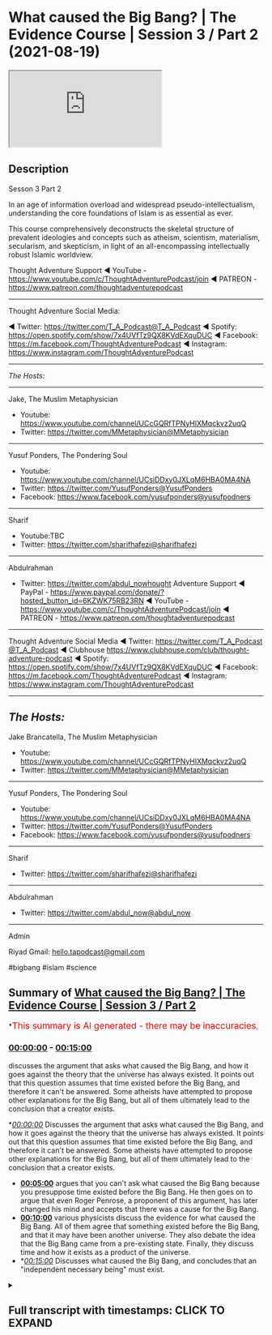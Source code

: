 # What caused the Big Bang? | The Evidence Course | Session 3 / Part 2 (2021-08-19)

<iframe loading='lazy' src='https://www.youtube.com/embed/Fnbwkib8FTM'></iframe>

## Description

Sesson 3 Part 2

In an age of information overload and widespread pseudo-intellectualism, understanding the core foundations of Islam is as essential as ever. 

This course comprehensively deconstructs the skeletal structure of prevalent ideologies and concepts such as atheism, scientism, materialism, secularism, and skepticism, in light of an all-encompassing intellectually robust Islamic worldview.

Thought Adventure Support
◄ YouTube - https://www.youtube.com/c/ThoughtAdventurePodcast/join
◄ PATREON - https://www.patreon.com/thoughtadventurepodcast
____________________________________________________________________

Thought Adventure Social Media:

◄ Twitter: https://twitter.com/T_A_Podcast​​@T_A_Podcast
◄ Spotify: https://open.spotify.com/show/7x4UVfTz9QX8KVdEXquDUC
◄ Facebook: https://m.facebook.com/ThoughtAdventurePodcast
◄ Instagram: https://www.instagram.com/ThoughtAdventurePodcast​

----------------------------------------------------------------

*The Hosts:*

-------------------

Jake, The Muslim Metaphysician

- Youtube: https://www.youtube.com/channel/UCcGQRfTPNyHlXMqckvz2uqQ
- Twitter:  https://twitter.com/MMetaphysician​​@MMetaphysician

-------------------

Yusuf Ponders, The Pondering Soul

- Youtube: https://www.youtube.com/channel/UCsiDDxy0JXLqM6HBA0MA4NA
- Twitter: https://twitter.com/YusufPonders​​@YusufPonders
- Facebook: https://www.facebook.com/yusufponders​@yusufpodners

-------------------

Sharif

- Youtube:TBC
- Twitter: https://twitter.com/sharifhafezi​​@sharifhafezi

-------------------

Abdulrahman

- Twitter: https://twitter.com/abdul_now​hought Adventure Support
◄ PayPal - https://www.paypal.com/donate/?hosted_button_id=6KZWK75RB23RN 
◄ YouTube - https://www.youtube.com/c/ThoughtAdventurePodcast/join
◄ PATREON - https://www.patreon.com/thoughtadventurepodcast
____________________________________________________________________

Thought Adventure Social Media
◄ Twitter: https://twitter.com/T_A_Podcast​​@T_A_Podcast
◄ Clubhouse https://www.clubhouse.com/club/thought-adventure-podcast
◄ Spotify: https://open.spotify.com/show/7x4UVfTz9QX8KVdEXquDUC
◄ Facebook: https://m.facebook.com/ThoughtAdventurePodcast
◄ Instagram: https://www.instagram.com/ThoughtAdventurePodcast​

----------------------------------------------------------------

*The Hosts:*
-------------------
Jake Brancatella, The Muslim Metaphysician

- Youtube: https://www.youtube.com/channel/UCcGQRfTPNyHlXMqckvz2uqQ
- Twitter:  https://twitter.com/MMetaphysician​​@MMetaphysician

-------------------

Yusuf Ponders, The Pondering Soul

- Youtube: https://www.youtube.com/channel/UCsiDDxy0JXLqM6HBA0MA4NA
- Twitter: https://twitter.com/YusufPonders​​@YusufPonders
- Facebook: https://www.facebook.com/yusufponders​@yusufpodners

-------------------

Sharif

- Twitter: https://twitter.com/sharifhafezi​​@sharifhafezi

-------------------

Abdulrahman

- Twitter: https://twitter.com/abdul_now​@abdul_now

-------------------

Admin

Riyad 
Gmail: hello.tapodcast@gmail.com

#bigbang #islam #science

## Summary of [What caused the Big Bang? | The Evidence Course | Session 3 / Part 2](https://www.youtube.com/watch?v=Fnbwkib8FTM)


*<span style="color:red; font-size:125%">This summary is AI generated - there may be inaccuracies</span>.

### [00:00:00](https://www.youtube.com/watch?v=Fnbwkib8FTM&t=0) - [00:15:00](https://www.youtube.com/watch?v=Fnbwkib8FTM&t=900)

 discusses the argument that asks what caused the Big Bang, and how it goes against the theory that the universe has always existed. It points out that this question assumes that time existed before the Big Bang, and therefore it can't be answered. Some atheists have attempted to propose other explanations for the Big Bang, but all of them ultimately lead to the conclusion that a creator exists.

**[00:00:00](https://www.youtube.com/watch?v=Fnbwkib8FTM&t=0)* Discusses the argument that asks what caused the Big Bang, and how it goes against the theory that the universe has always existed. It points out that this question assumes that time existed before the Big Bang, and therefore it can't be answered. Some atheists have attempted to propose other explanations for the Big Bang, but all of them ultimately lead to the conclusion that a creator exists.
* **[00:05:00](https://www.youtube.com/watch?v=Fnbwkib8FTM&t=300)** argues that you can't ask what caused the Big Bang because you presuppose time existed before the Big Bang. He then goes on to argue that even Roger Penrose, a proponent of this argument, has later changed his mind and accepts that there was a cause for the Big Bang.
* **[00:10:00](https://www.youtube.com/watch?v=Fnbwkib8FTM&t=600)**  various physicists discuss the evidence for what caused the Big Bang. All of them agree that something existed before the Big Bang, and that it may have been another universe. They also debate the idea that the Big Bang came from a pre-existing state. Finally, they discuss time and how it exists as a product of the universe.
* **[00:15:00](https://www.youtube.com/watch?v=Fnbwkib8FTM&t=900)* Discusses what caused the Big Bang, and concludes that an "independent necessary being" must exist.

<details><summary><h2>Full transcript with timestamps: CLICK TO EXPAND</h2></summary>

[0:00:13](https://youtu.be/Fnbwkib8FTM?t=13) muhammad  
[0:00:16](https://youtu.be/Fnbwkib8FTM?t=16) there's one contention that some uh  
[0:00:18](https://youtu.be/Fnbwkib8FTM?t=18) atheists they bring regards to the  
[0:00:20](https://youtu.be/Fnbwkib8FTM?t=20) uh the argument that we presented and  
[0:00:23](https://youtu.be/Fnbwkib8FTM?t=23) there's the argument of the temporal  
[0:00:24](https://youtu.be/Fnbwkib8FTM?t=24) causation  
[0:00:26](https://youtu.be/Fnbwkib8FTM?t=26) the limited thing is depend upon another  
[0:00:28](https://youtu.be/Fnbwkib8FTM?t=28) limited thing depend upon another  
[0:00:29](https://youtu.be/Fnbwkib8FTM?t=29) limited thing and we regress it back to  
[0:00:31](https://youtu.be/Fnbwkib8FTM?t=31) the big bang  
[0:00:33](https://youtu.be/Fnbwkib8FTM?t=33) and that argument is that you cannot ask  
[0:00:36](https://youtu.be/Fnbwkib8FTM?t=36) what caused the big bang as the big bang  
[0:00:39](https://youtu.be/Fnbwkib8FTM?t=39) was the cause of time  
[0:00:41](https://youtu.be/Fnbwkib8FTM?t=41) and if you ask what caused the big bang  
[0:00:43](https://youtu.be/Fnbwkib8FTM?t=43) then you are assuming that there was a  
[0:00:46](https://youtu.be/Fnbwkib8FTM?t=46) before  
[0:00:47](https://youtu.be/Fnbwkib8FTM?t=47) the big bang meaning a before  
[0:00:50](https://youtu.be/Fnbwkib8FTM?t=50) time because they say big bang cause  
[0:00:52](https://youtu.be/Fnbwkib8FTM?t=52) time and causality exists prior to the  
[0:00:55](https://youtu.be/Fnbwkib8FTM?t=55) effect in time therefore if there's no  
[0:00:58](https://youtu.be/Fnbwkib8FTM?t=58) before the big bang then there is no  
[0:01:01](https://youtu.be/Fnbwkib8FTM?t=61) cause of the big bang  
[0:01:03](https://youtu.be/Fnbwkib8FTM?t=63) and this argument has been popularized  
[0:01:04](https://youtu.be/Fnbwkib8FTM?t=64) by well-known physicists people like  
[0:01:07](https://youtu.be/Fnbwkib8FTM?t=67) stephen hawking and roger penrose  
[0:01:10](https://youtu.be/Fnbwkib8FTM?t=70) and the basic argument that they're  
[0:01:12](https://youtu.be/Fnbwkib8FTM?t=72) presenting is effectively saying that  
[0:01:14](https://youtu.be/Fnbwkib8FTM?t=74) it's an illogical question what caused  
[0:01:17](https://youtu.be/Fnbwkib8FTM?t=77) the big bang it is like saying what is  
[0:01:20](https://youtu.be/Fnbwkib8FTM?t=80) north of north pole asking the question  
[0:01:22](https://youtu.be/Fnbwkib8FTM?t=82) what is before the big bang or before  
[0:01:24](https://youtu.be/Fnbwkib8FTM?t=84) time existed  
[0:01:27](https://youtu.be/Fnbwkib8FTM?t=87) so  
[0:01:29](https://youtu.be/Fnbwkib8FTM?t=89) just some background i think is  
[0:01:30](https://youtu.be/Fnbwkib8FTM?t=90) important to understand what we mean by  
[0:01:32](https://youtu.be/Fnbwkib8FTM?t=92) the big bang  
[0:01:34](https://youtu.be/Fnbwkib8FTM?t=94) originally scientists they held the  
[0:01:35](https://youtu.be/Fnbwkib8FTM?t=95) belief that the universe was in what  
[0:01:38](https://youtu.be/Fnbwkib8FTM?t=98) they called or they had a theory called  
[0:01:39](https://youtu.be/Fnbwkib8FTM?t=99) the steady state theory of the universe  
[0:01:41](https://youtu.be/Fnbwkib8FTM?t=101) and this held that the universe always  
[0:01:43](https://youtu.be/Fnbwkib8FTM?t=103) existed was eternal in time and eternal  
[0:01:47](https://youtu.be/Fnbwkib8FTM?t=107) inside so it's infinite in time infinite  
[0:01:49](https://youtu.be/Fnbwkib8FTM?t=109) in size always existed  
[0:01:52](https://youtu.be/Fnbwkib8FTM?t=112) but then we had observations that came  
[0:01:54](https://youtu.be/Fnbwkib8FTM?t=114) in and demonstrated that the universe  
[0:01:57](https://youtu.be/Fnbwkib8FTM?t=117) was expanding  
[0:01:59](https://youtu.be/Fnbwkib8FTM?t=119) then a catholic priest who is also a  
[0:02:02](https://youtu.be/Fnbwkib8FTM?t=122) physicist known as george lumatra  
[0:02:05](https://youtu.be/Fnbwkib8FTM?t=125) proposed the idea  
[0:02:07](https://youtu.be/Fnbwkib8FTM?t=127) that the universe was not infinite  
[0:02:09](https://youtu.be/Fnbwkib8FTM?t=129) eternal existence or had an infinite  
[0:02:12](https://youtu.be/Fnbwkib8FTM?t=132) internal existence but rather the  
[0:02:14](https://youtu.be/Fnbwkib8FTM?t=134) universe had a beginning what later  
[0:02:17](https://youtu.be/Fnbwkib8FTM?t=137) became known as the big bang theory  
[0:02:20](https://youtu.be/Fnbwkib8FTM?t=140) the theory obviously had some  
[0:02:22](https://youtu.be/Fnbwkib8FTM?t=142) controversy at the time as it overhauled  
[0:02:25](https://youtu.be/Fnbwkib8FTM?t=145) established scientific beliefs that the  
[0:02:27](https://youtu.be/Fnbwkib8FTM?t=147) universe had always existed  
[0:02:29](https://youtu.be/Fnbwkib8FTM?t=149) and now we have a theory and later  
[0:02:32](https://youtu.be/Fnbwkib8FTM?t=152) observational evidence like the redshift  
[0:02:34](https://youtu.be/Fnbwkib8FTM?t=154) or the uniformity of the microwave  
[0:02:36](https://youtu.be/Fnbwkib8FTM?t=156) background radiation throughout the  
[0:02:38](https://youtu.be/Fnbwkib8FTM?t=158) universe that stated that the universe  
[0:02:41](https://youtu.be/Fnbwkib8FTM?t=161) and all that existed within it  
[0:02:43](https://youtu.be/Fnbwkib8FTM?t=163) had a beginning  
[0:02:45](https://youtu.be/Fnbwkib8FTM?t=165) and thus this raised a number of  
[0:02:47](https://youtu.be/Fnbwkib8FTM?t=167) theological questions in the mind of a  
[0:02:50](https://youtu.be/Fnbwkib8FTM?t=170) number of scientists and also challenged  
[0:02:52](https://youtu.be/Fnbwkib8FTM?t=172) some of the presuppositions that  
[0:02:54](https://youtu.be/Fnbwkib8FTM?t=174) atheists had  
[0:02:56](https://youtu.be/Fnbwkib8FTM?t=176) if the universe hasn't always existed  
[0:02:59](https://youtu.be/Fnbwkib8FTM?t=179) and it began to exist at the big bang  
[0:03:02](https://youtu.be/Fnbwkib8FTM?t=182) then doesn't it raise the question  
[0:03:05](https://youtu.be/Fnbwkib8FTM?t=185) who caused the universe and thus raised  
[0:03:07](https://youtu.be/Fnbwkib8FTM?t=187) the greater possibility of belief in  
[0:03:10](https://youtu.be/Fnbwkib8FTM?t=190) allah belief in god according to these  
[0:03:12](https://youtu.be/Fnbwkib8FTM?t=192) scientists  
[0:03:13](https://youtu.be/Fnbwkib8FTM?t=193) and this as a point  
[0:03:16](https://youtu.be/Fnbwkib8FTM?t=196) was something that the atheists have  
[0:03:17](https://youtu.be/Fnbwkib8FTM?t=197) always tried to wrestle with  
[0:03:19](https://youtu.be/Fnbwkib8FTM?t=199) ever since  
[0:03:20](https://youtu.be/Fnbwkib8FTM?t=200) it was much easier to claim that the  
[0:03:22](https://youtu.be/Fnbwkib8FTM?t=202) universe had always existed therefore  
[0:03:24](https://youtu.be/Fnbwkib8FTM?t=204) there was no course to the universe but  
[0:03:26](https://youtu.be/Fnbwkib8FTM?t=206) now that we can demonstrate the universe  
[0:03:28](https://youtu.be/Fnbwkib8FTM?t=208) had a beginning  
[0:03:29](https://youtu.be/Fnbwkib8FTM?t=209) 13.78 billion years ago now atheists are  
[0:03:32](https://youtu.be/Fnbwkib8FTM?t=212) looking at other possible explanations  
[0:03:35](https://youtu.be/Fnbwkib8FTM?t=215) as a way to get around the inevitable  
[0:03:37](https://youtu.be/Fnbwkib8FTM?t=217) conclusion that a creator a los pano  
[0:03:40](https://youtu.be/Fnbwkib8FTM?t=220) adela exists and that's why  
[0:03:42](https://youtu.be/Fnbwkib8FTM?t=222) some atheists now they say that the  
[0:03:44](https://youtu.be/Fnbwkib8FTM?t=224) universe that we reside in is actually  
[0:03:46](https://youtu.be/Fnbwkib8FTM?t=226) part of a larger cosmos a larger set of  
[0:03:50](https://youtu.be/Fnbwkib8FTM?t=230) universes that exist outside the  
[0:03:52](https://youtu.be/Fnbwkib8FTM?t=232) multiverse theory which we've addressed  
[0:03:54](https://youtu.be/Fnbwkib8FTM?t=234) in previous videos  
[0:03:56](https://youtu.be/Fnbwkib8FTM?t=236) others have attempted to claim that the  
[0:03:58](https://youtu.be/Fnbwkib8FTM?t=238) universe began from nothing and that  
[0:04:00](https://youtu.be/Fnbwkib8FTM?t=240) there supposedly that and that  
[0:04:03](https://youtu.be/Fnbwkib8FTM?t=243) supposedly the science points  
[0:04:05](https://youtu.be/Fnbwkib8FTM?t=245) to this fact that something can come  
[0:04:08](https://youtu.be/Fnbwkib8FTM?t=248) from nothing and we'll address this in  
[0:04:11](https://youtu.be/Fnbwkib8FTM?t=251) you know in a couple of in the next  
[0:04:13](https://youtu.be/Fnbwkib8FTM?t=253) video uh regards to this question  
[0:04:16](https://youtu.be/Fnbwkib8FTM?t=256) and others still claim that we cannot  
[0:04:19](https://youtu.be/Fnbwkib8FTM?t=259) ask what caused the big bang  
[0:04:21](https://youtu.be/Fnbwkib8FTM?t=261) because this implies that time existed  
[0:04:24](https://youtu.be/Fnbwkib8FTM?t=264) before the big bang so we can only say  
[0:04:26](https://youtu.be/Fnbwkib8FTM?t=266) the big bang existed we can't say what  
[0:04:29](https://youtu.be/Fnbwkib8FTM?t=269) was before the big bang or what caused  
[0:04:31](https://youtu.be/Fnbwkib8FTM?t=271) the big bang because asking the question  
[0:04:33](https://youtu.be/Fnbwkib8FTM?t=273) of cause according to them is saying  
[0:04:35](https://youtu.be/Fnbwkib8FTM?t=275) that cause exist temporarily before the  
[0:04:39](https://youtu.be/Fnbwkib8FTM?t=279) effect and therefore there was no before  
[0:04:42](https://youtu.be/Fnbwkib8FTM?t=282) according to what they're saying and  
[0:04:43](https://youtu.be/Fnbwkib8FTM?t=283) proposing regards to this  
[0:04:46](https://youtu.be/Fnbwkib8FTM?t=286) so  
[0:04:47](https://youtu.be/Fnbwkib8FTM?t=287) i think intuitively naturally we look at  
[0:04:50](https://youtu.be/Fnbwkib8FTM?t=290) this question about  
[0:04:51](https://youtu.be/Fnbwkib8FTM?t=291) the universe the big bang and we  
[0:04:54](https://youtu.be/Fnbwkib8FTM?t=294) naturally ask the question what caused  
[0:04:55](https://youtu.be/Fnbwkib8FTM?t=295) it why is it you know  
[0:04:57](https://youtu.be/Fnbwkib8FTM?t=297) why is this temporal  
[0:04:59](https://youtu.be/Fnbwkib8FTM?t=299) thing that began to exist that we termed  
[0:05:02](https://youtu.be/Fnbwkib8FTM?t=302) contingent you know what is it  
[0:05:04](https://youtu.be/Fnbwkib8FTM?t=304) necessarily dependent upon what does it  
[0:05:06](https://youtu.be/Fnbwkib8FTM?t=306) depend upon other than itself so it's  
[0:05:08](https://youtu.be/Fnbwkib8FTM?t=308) natural it's a natural question that we  
[0:05:10](https://youtu.be/Fnbwkib8FTM?t=310) we seek to ask and obviously we've  
[0:05:12](https://youtu.be/Fnbwkib8FTM?t=312) addressed these questions before how we  
[0:05:14](https://youtu.be/Fnbwkib8FTM?t=314) come from the conclusion that contingent  
[0:05:16](https://youtu.be/Fnbwkib8FTM?t=316) possible beings exist to the conclusion  
[0:05:18](https://youtu.be/Fnbwkib8FTM?t=318) that a necessary eternal independent  
[0:05:21](https://youtu.be/Fnbwkib8FTM?t=321) creator exists but what they're trying  
[0:05:23](https://youtu.be/Fnbwkib8FTM?t=323) to do is now to stop us from asking this  
[0:05:25](https://youtu.be/Fnbwkib8FTM?t=325) question to say you can't ask that  
[0:05:27](https://youtu.be/Fnbwkib8FTM?t=327) question because it's an illogical  
[0:05:29](https://youtu.be/Fnbwkib8FTM?t=329) question  
[0:05:30](https://youtu.be/Fnbwkib8FTM?t=330) so the first thing  
[0:05:32](https://youtu.be/Fnbwkib8FTM?t=332) is is that  
[0:05:33](https://youtu.be/Fnbwkib8FTM?t=333) the argument that causality  
[0:05:36](https://youtu.be/Fnbwkib8FTM?t=336) the argument about you can't ask what  
[0:05:38](https://youtu.be/Fnbwkib8FTM?t=338) caused the big bang because you're  
[0:05:39](https://youtu.be/Fnbwkib8FTM?t=339) assuming time before the big bang  
[0:05:41](https://youtu.be/Fnbwkib8FTM?t=341) presupposes that causality always occur  
[0:05:45](https://youtu.be/Fnbwkib8FTM?t=345) prior in effect in time so you have the  
[0:05:49](https://youtu.be/Fnbwkib8FTM?t=349) effect then you have a cause so if i was  
[0:05:52](https://youtu.be/Fnbwkib8FTM?t=352) to hit a  
[0:05:53](https://youtu.be/Fnbwkib8FTM?t=353) cue ball the white ball towards a black  
[0:05:55](https://youtu.be/Fnbwkib8FTM?t=355) ball  
[0:05:56](https://youtu.be/Fnbwkib8FTM?t=356) before the black ball moves the white  
[0:05:58](https://youtu.be/Fnbwkib8FTM?t=358) ball had to move and hit it so here the  
[0:06:01](https://youtu.be/Fnbwkib8FTM?t=361) pool ball the white ball was the cause  
[0:06:04](https://youtu.be/Fnbwkib8FTM?t=364) and it occurred prior to the effect  
[0:06:06](https://youtu.be/Fnbwkib8FTM?t=366) which was movement of the black ball  
[0:06:08](https://youtu.be/Fnbwkib8FTM?t=368) similarly if you have heat and then some  
[0:06:10](https://youtu.be/Fnbwkib8FTM?t=370) time and then sometime later you'll have  
[0:06:12](https://youtu.be/Fnbwkib8FTM?t=372) the boiling effect of water or the  
[0:06:14](https://youtu.be/Fnbwkib8FTM?t=374) boiling of water so the heat is the  
[0:06:17](https://youtu.be/Fnbwkib8FTM?t=377) cause that occurred prior to in time to  
[0:06:19](https://youtu.be/Fnbwkib8FTM?t=379) the effect which is the boiling point of  
[0:06:21](https://youtu.be/Fnbwkib8FTM?t=381) water or the boiling of water which  
[0:06:23](https://youtu.be/Fnbwkib8FTM?t=383) occurred afterwards  
[0:06:25](https://youtu.be/Fnbwkib8FTM?t=385) however causality doesn't have to occur  
[0:06:28](https://youtu.be/Fnbwkib8FTM?t=388) within a temporal setting so you don't  
[0:06:30](https://youtu.be/Fnbwkib8FTM?t=390) have to have this situation where a  
[0:06:31](https://youtu.be/Fnbwkib8FTM?t=391) cause occurs before the effect  
[0:06:35](https://youtu.be/Fnbwkib8FTM?t=395) this is an assumption  
[0:06:36](https://youtu.be/Fnbwkib8FTM?t=396) in fact we can have situations where  
[0:06:39](https://youtu.be/Fnbwkib8FTM?t=399) causality like on a quantum level the  
[0:06:42](https://youtu.be/Fnbwkib8FTM?t=402) cause can come after the effect  
[0:06:43](https://youtu.be/Fnbwkib8FTM?t=403) according to certain observations  
[0:06:45](https://youtu.be/Fnbwkib8FTM?t=405) regardless of this but on a  
[0:06:47](https://youtu.be/Fnbwkib8FTM?t=407) philosophical level we can or a rational  
[0:06:50](https://youtu.be/Fnbwkib8FTM?t=410) level we can demonstrate many examples  
[0:06:52](https://youtu.be/Fnbwkib8FTM?t=412) of when a cause and effect occur at the  
[0:06:55](https://youtu.be/Fnbwkib8FTM?t=415) same moment in time for example if you  
[0:06:59](https://youtu.be/Fnbwkib8FTM?t=419) sit on a cushion  
[0:07:01](https://youtu.be/Fnbwkib8FTM?t=421) and the sitting on the cushion causes  
[0:07:03](https://youtu.be/Fnbwkib8FTM?t=423) the indentation of the cushion this  
[0:07:05](https://youtu.be/Fnbwkib8FTM?t=425) effect occurs simultaneous with the  
[0:07:08](https://youtu.be/Fnbwkib8FTM?t=428) cause so when you sit on a cushion  
[0:07:11](https://youtu.be/Fnbwkib8FTM?t=431) and the cushion depresses  
[0:07:13](https://youtu.be/Fnbwkib8FTM?t=433) indents down  
[0:07:15](https://youtu.be/Fnbwkib8FTM?t=435) that effect occurred at the same moment  
[0:07:17](https://youtu.be/Fnbwkib8FTM?t=437) as the cause which was assisting on the  
[0:07:19](https://youtu.be/Fnbwkib8FTM?t=439) cushion  
[0:07:20](https://youtu.be/Fnbwkib8FTM?t=440) so it's rationally plausible to accept  
[0:07:23](https://youtu.be/Fnbwkib8FTM?t=443) that even if there's no time at the way  
[0:07:26](https://youtu.be/Fnbwkib8FTM?t=446) they define time that is before the big  
[0:07:28](https://youtu.be/Fnbwkib8FTM?t=448) bang that there was a cause that existed  
[0:07:31](https://youtu.be/Fnbwkib8FTM?t=451) distinct from the effect but the cause  
[0:07:34](https://youtu.be/Fnbwkib8FTM?t=454) and the effect occurred at the same  
[0:07:35](https://youtu.be/Fnbwkib8FTM?t=455) moment so you can have a situation where  
[0:07:37](https://youtu.be/Fnbwkib8FTM?t=457) a cause and effect occur the same moment  
[0:07:39](https://youtu.be/Fnbwkib8FTM?t=459) but they're distinct from one another so  
[0:07:41](https://youtu.be/Fnbwkib8FTM?t=461) we can still affirm the fact that the  
[0:07:43](https://youtu.be/Fnbwkib8FTM?t=463) universe  
[0:07:44](https://youtu.be/Fnbwkib8FTM?t=464) and the big bang required a cause  
[0:07:48](https://youtu.be/Fnbwkib8FTM?t=468) so when we say that what caused the big  
[0:07:50](https://youtu.be/Fnbwkib8FTM?t=470) bang or came before the big bang  
[0:07:53](https://youtu.be/Fnbwkib8FTM?t=473) we are using the term before in what we  
[0:07:56](https://youtu.be/Fnbwkib8FTM?t=476) term an ontological sense that is what  
[0:07:58](https://youtu.be/Fnbwkib8FTM?t=478) occurred beyond  
[0:08:01](https://youtu.be/Fnbwkib8FTM?t=481) the distinctiveness or beyond the the  
[0:08:04](https://youtu.be/Fnbwkib8FTM?t=484) effect that we see of the big bang  
[0:08:06](https://youtu.be/Fnbwkib8FTM?t=486) otherwise if we can't ask this question  
[0:08:08](https://youtu.be/Fnbwkib8FTM?t=488) of what what the big bang was dependent  
[0:08:11](https://youtu.be/Fnbwkib8FTM?t=491) upon  
[0:08:12](https://youtu.be/Fnbwkib8FTM?t=492) then we'd fall into a contradiction  
[0:08:14](https://youtu.be/Fnbwkib8FTM?t=494) on the one hand we'd be accepting that  
[0:08:16](https://youtu.be/Fnbwkib8FTM?t=496) the big bang is a contingent thing is a  
[0:08:19](https://youtu.be/Fnbwkib8FTM?t=499) thing that's possible as we said about  
[0:08:21](https://youtu.be/Fnbwkib8FTM?t=501) contingent things they are possible  
[0:08:22](https://youtu.be/Fnbwkib8FTM?t=502) beings meaning that they had a beginning  
[0:08:25](https://youtu.be/Fnbwkib8FTM?t=505) that they are have specific attributes  
[0:08:27](https://youtu.be/Fnbwkib8FTM?t=507) that these attributes are not necessary  
[0:08:29](https://youtu.be/Fnbwkib8FTM?t=509) they can be other forms of attributes  
[0:08:31](https://youtu.be/Fnbwkib8FTM?t=511) they have certain limitations as opposed  
[0:08:33](https://youtu.be/Fnbwkib8FTM?t=513) to other limitations they follow rules  
[0:08:35](https://youtu.be/Fnbwkib8FTM?t=515) and regulations and patterns they don't  
[0:08:38](https://youtu.be/Fnbwkib8FTM?t=518) have to exist therefore there are  
[0:08:39](https://youtu.be/Fnbwkib8FTM?t=519) possible being so we're saying on the  
[0:08:41](https://youtu.be/Fnbwkib8FTM?t=521) one hand the big bang is a contingent  
[0:08:43](https://youtu.be/Fnbwkib8FTM?t=523) thing that follows rules and regulations  
[0:08:46](https://youtu.be/Fnbwkib8FTM?t=526) uh and that the effect  
[0:08:48](https://youtu.be/Fnbwkib8FTM?t=528) of this big bang the creation of this  
[0:08:50](https://youtu.be/Fnbwkib8FTM?t=530) big bang or the what the the effect of  
[0:08:53](https://youtu.be/Fnbwkib8FTM?t=533) the big bang had absolutely no cause i  
[0:08:55](https://youtu.be/Fnbwkib8FTM?t=535) we don't ask the question it makes no  
[0:08:58](https://youtu.be/Fnbwkib8FTM?t=538) sense it's like we are just simply  
[0:09:00](https://youtu.be/Fnbwkib8FTM?t=540) accepting you know uh giving uh an  
[0:09:03](https://youtu.be/Fnbwkib8FTM?t=543) exemption  
[0:09:04](https://youtu.be/Fnbwkib8FTM?t=544) to the big bang when it follows the same  
[0:09:06](https://youtu.be/Fnbwkib8FTM?t=546) rules as everything else that we  
[0:09:08](https://youtu.be/Fnbwkib8FTM?t=548) perceive within the universe  
[0:09:10](https://youtu.be/Fnbwkib8FTM?t=550) not only that but scientists no longer  
[0:09:12](https://youtu.be/Fnbwkib8FTM?t=552) use this argument in an attempt to claim  
[0:09:14](https://youtu.be/Fnbwkib8FTM?t=554) that we cannot  
[0:09:16](https://youtu.be/Fnbwkib8FTM?t=556) theorize at the very least of what  
[0:09:18](https://youtu.be/Fnbwkib8FTM?t=558) occurred before the big bang  
[0:09:20](https://youtu.be/Fnbwkib8FTM?t=560) even roger penrose roger penrose was one  
[0:09:22](https://youtu.be/Fnbwkib8FTM?t=562) of those physicists who argued you can't  
[0:09:24](https://youtu.be/Fnbwkib8FTM?t=564) ask what occurred before the big bang  
[0:09:27](https://youtu.be/Fnbwkib8FTM?t=567) because you can't have time before the  
[0:09:30](https://youtu.be/Fnbwkib8FTM?t=570) uh the universe began but he himself has  
[0:09:32](https://youtu.be/Fnbwkib8FTM?t=572) changed his position he's actually  
[0:09:34](https://youtu.be/Fnbwkib8FTM?t=574) accepted that he's changed his position  
[0:09:36](https://youtu.be/Fnbwkib8FTM?t=576) roger primrose is a professor at oxford  
[0:09:38](https://youtu.be/Fnbwkib8FTM?t=578) university and he argued that concentric  
[0:09:41](https://youtu.be/Fnbwkib8FTM?t=581) circles discovered in the background  
[0:09:43](https://youtu.be/Fnbwkib8FTM?t=583) background micro microwaves of the  
[0:09:45](https://youtu.be/Fnbwkib8FTM?t=585) universe provides evidence  
[0:09:48](https://youtu.be/Fnbwkib8FTM?t=588) yeah of events that took place before  
[0:09:51](https://youtu.be/Fnbwkib8FTM?t=591) the universe came into being so you're  
[0:09:52](https://youtu.be/Fnbwkib8FTM?t=592) saying if you study  
[0:09:54](https://youtu.be/Fnbwkib8FTM?t=594) the micro the background radiation the  
[0:09:56](https://youtu.be/Fnbwkib8FTM?t=596) microwave background radiation that you  
[0:09:58](https://youtu.be/Fnbwkib8FTM?t=598) will dis  
[0:09:59](https://youtu.be/Fnbwkib8FTM?t=599) there's implications that indicate that  
[0:10:01](https://youtu.be/Fnbwkib8FTM?t=601) there was some existence before the big  
[0:10:03](https://youtu.be/Fnbwkib8FTM?t=603) bang maybe another universe  
[0:10:06](https://youtu.be/Fnbwkib8FTM?t=606) so many other physicists seek to ask  
[0:10:09](https://youtu.be/Fnbwkib8FTM?t=609) this question what caused or what  
[0:10:10](https://youtu.be/Fnbwkib8FTM?t=610) occurred before the big bang or what  
[0:10:12](https://youtu.be/Fnbwkib8FTM?t=612) caused the big bang for example harvard  
[0:10:14](https://youtu.be/Fnbwkib8FTM?t=614) educated professor  
[0:10:16](https://youtu.be/Fnbwkib8FTM?t=616) kaku states that the universe and the  
[0:10:19](https://youtu.be/Fnbwkib8FTM?t=619) big bang in his quotes it came from a  
[0:10:21](https://youtu.be/Fnbwkib8FTM?t=621) pre-existing state  
[0:10:23](https://youtu.be/Fnbwkib8FTM?t=623) similarly dr singh who's a distinguished  
[0:10:25](https://youtu.be/Fnbwkib8FTM?t=625) research fellow at the perimeter  
[0:10:28](https://youtu.be/Fnbwkib8FTM?t=628) institute of theoretical physics  
[0:10:29](https://youtu.be/Fnbwkib8FTM?t=629) waterloo ontario canada he said that the  
[0:10:32](https://youtu.be/Fnbwkib8FTM?t=632) big bang came from a previous universe  
[0:10:35](https://youtu.be/Fnbwkib8FTM?t=635) that collapsed upon itself  
[0:10:38](https://youtu.be/Fnbwkib8FTM?t=638) similarly professor smolin from the same  
[0:10:39](https://youtu.be/Fnbwkib8FTM?t=639) institute he argued  
[0:10:42](https://youtu.be/Fnbwkib8FTM?t=642) that the big bang arose from a previous  
[0:10:44](https://youtu.be/Fnbwkib8FTM?t=644) universe that created a black hole so  
[0:10:46](https://youtu.be/Fnbwkib8FTM?t=646) the universe collapsed upon itself  
[0:10:48](https://youtu.be/Fnbwkib8FTM?t=648) created a black hole and then from that  
[0:10:50](https://youtu.be/Fnbwkib8FTM?t=650) came the universe that we live in  
[0:10:52](https://youtu.be/Fnbwkib8FTM?t=652) similarly dr neil turek that said that  
[0:10:55](https://youtu.be/Fnbwkib8FTM?t=655) there exists two colliding membrane  
[0:10:57](https://youtu.be/Fnbwkib8FTM?t=657) structures that caused the big bang  
[0:11:00](https://youtu.be/Fnbwkib8FTM?t=660) so whatever occurred prior to the big  
[0:11:03](https://youtu.be/Fnbwkib8FTM?t=663) bang even if they discover you know  
[0:11:06](https://youtu.be/Fnbwkib8FTM?t=666) whether it's membrane structures whether  
[0:11:07](https://youtu.be/Fnbwkib8FTM?t=667) it is a black hole where it is another  
[0:11:10](https://youtu.be/Fnbwkib8FTM?t=670) universe what they would be pointing to  
[0:11:12](https://youtu.be/Fnbwkib8FTM?t=672) is another limited dependent contingent  
[0:11:15](https://youtu.be/Fnbwkib8FTM?t=675) thing or contingent being  
[0:11:19](https://youtu.be/Fnbwkib8FTM?t=679) so as a result we would still ask the  
[0:11:20](https://youtu.be/Fnbwkib8FTM?t=680) question  
[0:11:21](https://youtu.be/Fnbwkib8FTM?t=681) what caused that or what is that  
[0:11:23](https://youtu.be/Fnbwkib8FTM?t=683) dependent upon if it's limited it's  
[0:11:25](https://youtu.be/Fnbwkib8FTM?t=685) dependent if it's dependent it requires  
[0:11:27](https://youtu.be/Fnbwkib8FTM?t=687) something to bring it into existence  
[0:11:30](https://youtu.be/Fnbwkib8FTM?t=690) and so because we have affirmed that  
[0:11:32](https://youtu.be/Fnbwkib8FTM?t=692) there is an impossibility of an infinite  
[0:11:35](https://youtu.be/Fnbwkib8FTM?t=695) regress meaning one thing dependent upon  
[0:11:37](https://youtu.be/Fnbwkib8FTM?t=697) another thing depend upon another thing  
[0:11:39](https://youtu.be/Fnbwkib8FTM?t=699) that strikes back stretch stretches back  
[0:11:41](https://youtu.be/Fnbwkib8FTM?t=701) forever  
[0:11:42](https://youtu.be/Fnbwkib8FTM?t=702) that that's impossible then that  
[0:11:44](https://youtu.be/Fnbwkib8FTM?t=704) indicates very clearly that there must  
[0:11:47](https://youtu.be/Fnbwkib8FTM?t=707) be something that caused or that is  
[0:11:50](https://youtu.be/Fnbwkib8FTM?t=710) independent that creates the rest of  
[0:11:53](https://youtu.be/Fnbwkib8FTM?t=713) those limited independent limited  
[0:11:55](https://youtu.be/Fnbwkib8FTM?t=715) dependent things within that chain so  
[0:11:58](https://youtu.be/Fnbwkib8FTM?t=718) there has to be ultimately either a  
[0:12:00](https://youtu.be/Fnbwkib8FTM?t=720) independent course  
[0:12:02](https://youtu.be/Fnbwkib8FTM?t=722) or if they they want to discover  
[0:12:04](https://youtu.be/Fnbwkib8FTM?t=724) something other than that it's a limited  
[0:12:06](https://youtu.be/Fnbwkib8FTM?t=726) thing but if it's a limited thing then  
[0:12:08](https://youtu.be/Fnbwkib8FTM?t=728) it fits within the chain or a cycle and  
[0:12:10](https://youtu.be/Fnbwkib8FTM?t=730) therefore it cannot self-sustain itself  
[0:12:13](https://youtu.be/Fnbwkib8FTM?t=733) it won't exist until something  
[0:12:15](https://youtu.be/Fnbwkib8FTM?t=735) independent  
[0:12:17](https://youtu.be/Fnbwkib8FTM?t=737) unlimited either creator allah comes and  
[0:12:20](https://youtu.be/Fnbwkib8FTM?t=740) brings those things into  
[0:12:22](https://youtu.be/Fnbwkib8FTM?t=742) existence  
[0:12:24](https://youtu.be/Fnbwkib8FTM?t=744) so  
[0:12:25](https://youtu.be/Fnbwkib8FTM?t=745) even scientists  
[0:12:27](https://youtu.be/Fnbwkib8FTM?t=747) who you know originally atheists would  
[0:12:29](https://youtu.be/Fnbwkib8FTM?t=749) argue this point but even scientists  
[0:12:30](https://youtu.be/Fnbwkib8FTM?t=750) theorize on what occurred before the big  
[0:12:32](https://youtu.be/Fnbwkib8FTM?t=752) bank and do not consider it an invalid  
[0:12:35](https://youtu.be/Fnbwkib8FTM?t=755) or an illogical question to ask  
[0:12:38](https://youtu.be/Fnbwkib8FTM?t=758) furthermore the third point when we say  
[0:12:41](https://youtu.be/Fnbwkib8FTM?t=761) time began what do we mean by time  
[0:12:44](https://youtu.be/Fnbwkib8FTM?t=764) einstein said time has no independent  
[0:12:47](https://youtu.be/Fnbwkib8FTM?t=767) existence apart from the order of events  
[0:12:50](https://youtu.be/Fnbwkib8FTM?t=770) by which we measure it and what he meant  
[0:12:53](https://youtu.be/Fnbwkib8FTM?t=773) by this is when we sense time what we  
[0:12:56](https://youtu.be/Fnbwkib8FTM?t=776) are sensing is change that's how we know  
[0:12:59](https://youtu.be/Fnbwkib8FTM?t=779) time exists so for example if you've got  
[0:13:00](https://youtu.be/Fnbwkib8FTM?t=780) a watch you will know the time exists  
[0:13:02](https://youtu.be/Fnbwkib8FTM?t=782) because the seconds hand move around and  
[0:13:05](https://youtu.be/Fnbwkib8FTM?t=785) the minutes and the hour hands then move  
[0:13:07](https://youtu.be/Fnbwkib8FTM?t=787) around the clock face similarly if you  
[0:13:09](https://youtu.be/Fnbwkib8FTM?t=789) didn't have a clock then you know maybe  
[0:13:11](https://youtu.be/Fnbwkib8FTM?t=791) you had a sundial you would notice the  
[0:13:13](https://youtu.be/Fnbwkib8FTM?t=793) shadow on the sundial through the change  
[0:13:16](https://youtu.be/Fnbwkib8FTM?t=796) of the uh the  
[0:13:18](https://youtu.be/Fnbwkib8FTM?t=798) rotator the the rising and the setting  
[0:13:20](https://youtu.be/Fnbwkib8FTM?t=800) of the sun  
[0:13:21](https://youtu.be/Fnbwkib8FTM?t=801) or if you didn't have that ability you  
[0:13:23](https://youtu.be/Fnbwkib8FTM?t=803) would look at maybe the decay of certain  
[0:13:25](https://youtu.be/Fnbwkib8FTM?t=805) atoms so what you're looking at what we  
[0:13:27](https://youtu.be/Fnbwkib8FTM?t=807) all look at when we look at time is  
[0:13:29](https://youtu.be/Fnbwkib8FTM?t=809) we're measuring change of things and  
[0:13:32](https://youtu.be/Fnbwkib8FTM?t=812) when we look at change change is a  
[0:13:34](https://youtu.be/Fnbwkib8FTM?t=814) product of limited dependent contingent  
[0:13:37](https://youtu.be/Fnbwkib8FTM?t=817) things so when we talk about time  
[0:13:39](https://youtu.be/Fnbwkib8FTM?t=819) existing we are basically saying that  
[0:13:41](https://youtu.be/Fnbwkib8FTM?t=821) limited dependent things exist they  
[0:13:44](https://youtu.be/Fnbwkib8FTM?t=824) undergo change and therefore that's how  
[0:13:46](https://youtu.be/Fnbwkib8FTM?t=826) we understand time this is one theory or  
[0:13:49](https://youtu.be/Fnbwkib8FTM?t=829) one view towards time so in that sense  
[0:13:52](https://youtu.be/Fnbwkib8FTM?t=832) when we ask what occurred before the  
[0:13:54](https://youtu.be/Fnbwkib8FTM?t=834) universe or what occurred before the big  
[0:13:56](https://youtu.be/Fnbwkib8FTM?t=836) bang what we're asking or what is the  
[0:13:59](https://youtu.be/Fnbwkib8FTM?t=839) big bang dependent upon what we're  
[0:14:00](https://youtu.be/Fnbwkib8FTM?t=840) really asking is what limited dependent  
[0:14:03](https://youtu.be/Fnbwkib8FTM?t=843) things are dependent upon yeah what are  
[0:14:05](https://youtu.be/Fnbwkib8FTM?t=845) limited things dependent upon  
[0:14:08](https://youtu.be/Fnbwkib8FTM?t=848) so it's a valid question to ask and it's  
[0:14:10](https://youtu.be/Fnbwkib8FTM?t=850) not really it's implying that there's  
[0:14:13](https://youtu.be/Fnbwkib8FTM?t=853) some you know objective view of time  
[0:14:16](https://youtu.be/Fnbwkib8FTM?t=856) either some you know uh  
[0:14:19](https://youtu.be/Fnbwkib8FTM?t=859) time that we cannot any escape from and  
[0:14:22](https://youtu.be/Fnbwkib8FTM?t=862) that we have to move from one point to  
[0:14:24](https://youtu.be/Fnbwkib8FTM?t=864) another point rather in this concept of  
[0:14:26](https://youtu.be/Fnbwkib8FTM?t=866) time time is a product of the universe  
[0:14:29](https://youtu.be/Fnbwkib8FTM?t=869) rather than something that he simply  
[0:14:31](https://youtu.be/Fnbwkib8FTM?t=871) exists so when we asked what occurred  
[0:14:33](https://youtu.be/Fnbwkib8FTM?t=873) before time or what occurred before the  
[0:14:35](https://youtu.be/Fnbwkib8FTM?t=875) big bang or what was the big bang  
[0:14:37](https://youtu.be/Fnbwkib8FTM?t=877) created upon then what we're asking is  
[0:14:39](https://youtu.be/Fnbwkib8FTM?t=879) what is uh what is the dependency of  
[0:14:42](https://youtu.be/Fnbwkib8FTM?t=882) limited things what are they dependent  
[0:14:45](https://youtu.be/Fnbwkib8FTM?t=885) upon  
[0:14:46](https://youtu.be/Fnbwkib8FTM?t=886) so to summarize  
[0:14:48](https://youtu.be/Fnbwkib8FTM?t=888) those who claim it's illogically to ask  
[0:14:50](https://youtu.be/Fnbwkib8FTM?t=890) the question what caused the big bank  
[0:14:52](https://youtu.be/Fnbwkib8FTM?t=892) are incorrect  
[0:14:53](https://youtu.be/Fnbwkib8FTM?t=893) first reason that the cause doesn't have  
[0:14:56](https://youtu.be/Fnbwkib8FTM?t=896) to occur temporarily  
[0:14:58](https://youtu.be/Fnbwkib8FTM?t=898) or temporarily before the effect like  
[0:15:01](https://youtu.be/Fnbwkib8FTM?t=901) the cushion example sitting on the  
[0:15:02](https://youtu.be/Fnbwkib8FTM?t=902) cushion  
[0:15:04](https://youtu.be/Fnbwkib8FTM?t=904) secondly scientists even like roger  
[0:15:06](https://youtu.be/Fnbwkib8FTM?t=906) penrose who originally proposed this  
[0:15:09](https://youtu.be/Fnbwkib8FTM?t=909) argument that you can't ask what caused  
[0:15:11](https://youtu.be/Fnbwkib8FTM?t=911) the big bang  
[0:15:12](https://youtu.be/Fnbwkib8FTM?t=912) now accept the validity of this question  
[0:15:14](https://youtu.be/Fnbwkib8FTM?t=914) of what caused the universe to exist and  
[0:15:16](https://youtu.be/Fnbwkib8FTM?t=916) did it arise from a previous state  
[0:15:19](https://youtu.be/Fnbwkib8FTM?t=919) and thirdly time as we understand it is  
[0:15:22](https://youtu.be/Fnbwkib8FTM?t=922) related to change if we observe in  
[0:15:24](https://youtu.be/Fnbwkib8FTM?t=924) limited object that we observe in  
[0:15:26](https://youtu.be/Fnbwkib8FTM?t=926) limited objects and what we're asking  
[0:15:29](https://youtu.be/Fnbwkib8FTM?t=929) then when we asking what caused limited  
[0:15:31](https://youtu.be/Fnbwkib8FTM?t=931) object  
[0:15:32](https://youtu.be/Fnbwkib8FTM?t=932) is that we are asking what caused the  
[0:15:34](https://youtu.be/Fnbwkib8FTM?t=934) limited objects or what caused limited  
[0:15:36](https://youtu.be/Fnbwkib8FTM?t=936) contingent dependent beings therefore  
[0:15:39](https://youtu.be/Fnbwkib8FTM?t=939) what caused the big bang is a valid  
[0:15:41](https://youtu.be/Fnbwkib8FTM?t=941) question and that leads us still to the  
[0:15:44](https://youtu.be/Fnbwkib8FTM?t=944) same conclusion that there must be an  
[0:15:45](https://youtu.be/Fnbwkib8FTM?t=945) independent necessary being whom we call  
[0:15:48](https://youtu.be/Fnbwkib8FTM?t=948) allah  
[0:16:00](https://youtu.be/Fnbwkib8FTM?t=960) you  
</details>